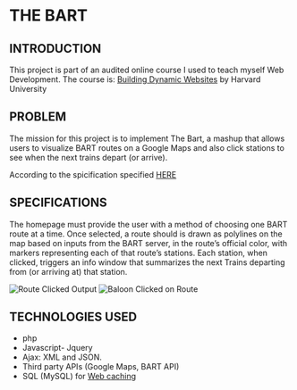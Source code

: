 # THE BART

## INTRODUCTION
This project is part of an audited online course I used to teach myself Web Development. The course is: [Building Dynamic Websites](http://cs75.tv/2012/summer/) by Harvard University

## PROBLEM
The mission for this project is to implement The Bart, a mashup that allows users to visualize BART routes on a Google Maps and also click stations to see when the next trains depart (or arrive).

According to the spicification specified [HERE](http://cdn.cs75.net/2012/summer/projects/2/project2.pdf)

## SPECIFICATIONS
The homepage must provide the user with a method of choosing one BART route at a time. Once selected, a route should is drawn as polylines on the map based on inputs from the BART server, in the route’s official color, with markers representing each of that route’s stations. Each station, when clicked, triggers an info window that summarizes the next Trains departing from (or arriving at) that station.

![Route Clicked Output](https://pro2-bar.myportfolio.com/v1/assets/2f8130c4f42d2cd607ed05630331d80c/ef15e69e-d0eb-40c1-9ef8-bfdbbb08e923.jpeg?h=52cafe575f49700925035b68a50b910d)
![Baloon Clicked on Route](https://pro2-bar.myportfolio.com/v1/assets/2f8130c4f42d2cd607ed05630331d80c/ee2405bf-40c3-460d-8721-c9cee8d0400d.jpeg?h=e857cba59f61c4ec673a77e5209078d4)


## TECHNOLOGIES USED

*	php
*	Javascript- Jquery
*	Ajax: XML and JSON.
*	Third party APIs (Google Maps, BART API)
*	SQL (MySQL) for [Web caching](https://en.wikipedia.org/wiki/Web_cache)

